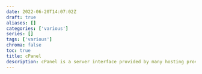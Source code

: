 ```yaml
---
date: 2022-06-20T14:07:02Z
draft: true
aliases: []
categories: ['various']
series: []
tags: ['various']
chroma: false
toc: true
title: cPanel
description: cPanel is a server interface provided by many hosting providers for web based management of the servers by their customers
---
```


